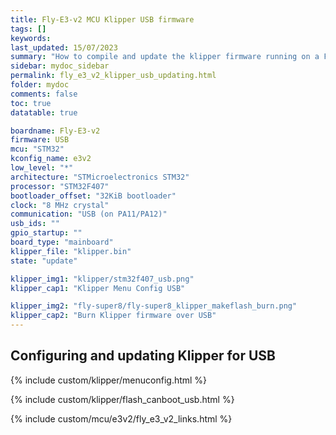 ```yaml
---
title: Fly-E3-v2 MCU Klipper USB firmware
tags: []
keywords: 
last_updated: 15/07/2023
summary: "How to compile and update the klipper firmware running on a Fly-E3-v2 in USB mode"
sidebar: mydoc_sidebar
permalink: fly_e3_v2_klipper_usb_updating.html
folder: mydoc
comments: false
toc: true
datatable: true

boardname: Fly-E3-v2
firmware: USB
mcu: "STM32"
kconfig_name: e3v2
low_level: "*"
architecture: "STMicroelectronics STM32"
processor: "STM32F407"
bootloader_offset: "32KiB bootloader"
clock: "8 MHz crystal"
communication: "USB (on PA11/PA12)"
usb_ids: ""
gpio_startup: ""
board_type: "mainboard"
klipper_file: "klipper.bin"
state: "update"

klipper_img1: "klipper/stm32f407_usb.png"
klipper_cap1: "Klipper Menu Config USB"

klipper_img2: "fly-super8/fly-super8_klipper_makeflash_burn.png"
klipper_cap2: "Burn Klipper firmware over USB"
---
```


## Configuring and updating Klipper for USB

{% include custom/klipper/menuconfig.html %}

{% include custom/klipper/flash_canboot_usb.html %}

{% include custom/mcu/e3v2/fly_e3_v2_links.html %}
